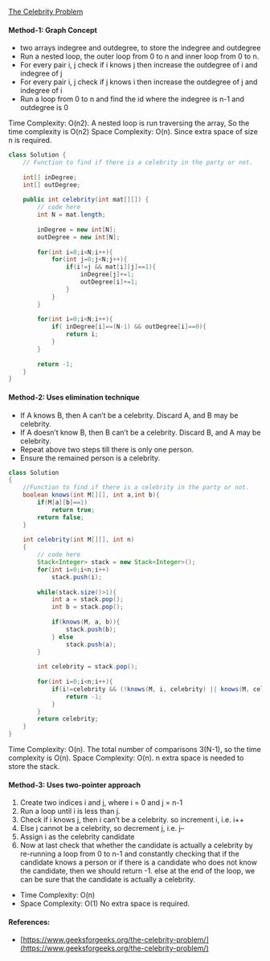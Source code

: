 [The Celebrity Problem](https://practice.geeksforgeeks.org/problems/the-celebrity-problem/1)

#### Method-1: Graph Concept
* two arrays indegree and outdegree, to store the indegree and outdegree
* Run a nested loop, the outer loop from 0 to n and inner loop from 0 to n.
* For every pair i, j check if i knows j then increase the outdegree of i and indegree of j
* For every pair i, j check if j knows i then increase the outdegree of j and indegree of i
* Run a loop from 0 to n and find the id where the indegree is n-1 and outdegree is 0

Time Complexity: O(n2). 
  A nested loop is run traversing the array, So the time complexity is O(n2)
Space Complexity: O(n). 
  Since extra space of size n is required.

```java
class Solution {
    // Function to find if there is a celebrity in the party or not.
    
    int[] inDegree;
    int[] outDegree;
    
    public int celebrity(int mat[][]) {
        // code here
        int N = mat.length;
        
        inDegree = new int[N];
        outDegree = new int[N];
        
        for(int i=0;i<N;i++){
            for(int j=0;j<N;j++){
                if(i!=j && mat[i][j]==1){
                    inDegree[j]+=1;
                    outDegree[i]+=1;
                }
            }
        }
        
        for(int i=0;i<N;i++){
            if( inDegree[i]==(N-1) && outDegree[i]==0){
                return i;
            }
        }
        
        return -1;
    }
}
```

#### Method-2: Uses elimination technique 

* If A knows B, then A can’t be a celebrity. Discard A, and B may be celebrity.
* If A doesn’t know B, then B can’t be a celebrity. Discard B, and A may be celebrity.
* Repeat above two steps till there is only one person.
* Ensure the remained person is a celebrity. 

```java
class Solution
{ 
    //Function to find if there is a celebrity in the party or not.
    boolean knows(int M[][], int a,int b){
        if(M[a][b]==1)
            return true;
        return false;
    }
    
    int celebrity(int M[][], int n)
    {
    	// code here
    	Stack<Integer> stack = new Stack<Integer>();
    	for(int i=0;i<n;i++)
    	    stack.push(i);
    	
    	while(stack.size()>1){
    	    int a = stack.pop();
    	    int b = stack.pop();
    	    
    	    if(knows(M, a, b)){
    	        stack.push(b);
    	    } else
    	        stack.push(a);
    	}
    	
    	int celebrity = stack.pop();
    	
    	for(int i=0;i<n;i++){
    	    if(i!=celebrity && (!knows(M, i, celebrity) || knows(M, celebrity, i))){
    	        return -1;
    	    }
    	}
    	return celebrity;
    }
}
```

Time Complexity: O(n). 
  The total number of comparisons 3(N-1), so the time complexity is O(n).
Space Complexity: O(n). 
  n extra space is needed to store the stack.

#### Method-3: Uses two-pointer approach

1. Create two indices i and j, where i = 0 and j = n-1
2. Run a loop until i is less than j.
3. Check if i knows j, then i can’t be a celebrity. so increment i, i.e. i++
4. Else j cannot be a celebrity, so decrement j, i.e. j–
5. Assign i as the celebrity candidate
6. Now at last check that whether the candidate is actually a celebrity by re-running a loop from 0 to n-1  and constantly checking that if the candidate knows a person or if there is a candidate who does not know the candidate, then we should return -1. else at the end of the loop, we can be sure that the candidate is actually a celebrity.

* Time Complexity: O(n)
* Space Complexity: O(1) No extra space is required.


#### References:
* [https://www.geeksforgeeks.org/the-celebrity-problem/](https://www.geeksforgeeks.org/the-celebrity-problem/)